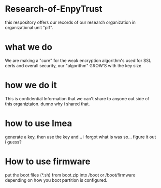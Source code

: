 # Research-of-EnpyTrust
this respository offers our records of our research organization in organizational unit "pi1".


# what we do
We are making a "cure" for the weak encryption algorithm's used for SSL certs and overall security, our "algorithm" GROW'S with the key size.


# how we do it
This is confidential Information that we can't share to anyone out side of this organiztaion. dunno why i shared that.

# how to use lmea
generate a key, then use the key and... i forgot what is was so... figure it out i guess?

# How to use firmware
put the boot files (*.sh) from boot.zip into /boot or /boot/firmware depending on how you boot partition is configured.
